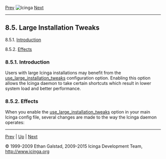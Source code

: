[Prev](faststartup.md) ![Icinga](../images/logofullsize.png "Icinga") [Next](icingastats.md)

* * * * *

8.5. Large Installation Tweaks
------------------------------

8.5.1. [Introduction](largeinstalltweaks.md#introduction)

8.5.2. [Effects](largeinstalltweaks.md#effects)

### 8.5.1. Introduction

Users with large Icinga installations may benefit from the
[use\_large\_installation\_tweaks](configmain.md#configmain-use_large_installation_tweaks)
configuration option. Enabling this option allows the Icinga daemon to
take certain shortcuts which result in lower system load and better
performance.

### 8.5.2. Effects

When you enable the
[use\_large\_installation\_tweaks](configmain.md#configmain-use_large_installation_tweaks)
option in your main Icinga config file, several changes are made to the
way the Icinga daemon operates:







* * * * *

[Prev](faststartup.md) | [Up](ch08.md) | [Next](icingastats.md)






© 1999-2009 Ethan Galstad, 2009-2015 Icinga Development Team,
http://www.icinga.org
